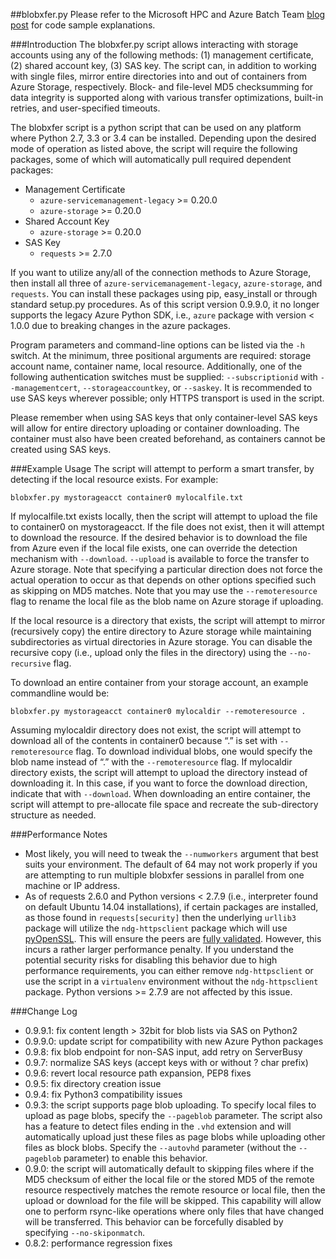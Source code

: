##blobxfer.py
Please refer to the Microsoft HPC and Azure Batch Team
[blog post](http://blogs.technet.com/b/windowshpc/archive/2015/04/16/linux-blob-transfer-python-code-sample.aspx)
for code sample explanations.

###Introduction
The blobxfer.py script allows interacting with storage accounts using any of
the following methods: (1) management certificate, (2) shared account key,
(3) SAS key. The script can, in addition to working with single files, mirror
entire directories into and out of containers from Azure Storage, respectively.
Block- and file-level MD5 checksumming for data integrity is supported along
with various transfer optimizations, built-in retries, and user-specified
timeouts.

The blobxfer script is a python script that can be used on any platform where
Python 2.7, 3.3 or 3.4 can be installed. Depending upon the desired mode of
operation as listed above, the script will require the following packages,
some of which will automatically pull required dependent packages:
* Management Certificate
  * `azure-servicemanagement-legacy` >= 0.20.0
  * `azure-storage` >= 0.20.0
* Shared Account Key
  * `azure-storage` >= 0.20.0
* SAS Key
  * `requests` >= 2.7.0

If you want to utilize any/all of the connection methods to Azure Storage,
then install all three of `azure-servicemanagement-legacy`, `azure-storage`,
and `requests`. You can install these packages using pip, easy_install
or through standard setup.py procedures. As of this script version 0.9.9.0,
it no longer supports the legacy Azure Python SDK, i.e., `azure` package with
version < 1.0.0 due to breaking changes in the azure packages.

Program parameters and command-line options can be listed via the `-h` switch.
At the minimum, three positional arguments are required: storage account name,
container name, local resource. Additionally, one of the following
authentication switches must be supplied: `--subscriptionid` with
`--managementcert`, `--storageaccountkey`, or `--saskey`. It is recommended
to use SAS keys wherever possible; only HTTPS transport is used in the script.

Please remember when using SAS keys that only container-level SAS keys will
allow for entire directory uploading or container downloading. The container
must also have been created beforehand, as containers cannot be created
using SAS keys.

###Example Usage
The script will attempt to perform a smart transfer, by detecting if the local
resource exists. For example:

```
blobxfer.py mystorageacct container0 mylocalfile.txt
```

If mylocalfile.txt exists locally, then the script will attempt to upload the
file to container0 on mystorageacct. If the file does not exist, then it will
attempt to download the resource. If the desired behavior is to download the
file from Azure even if the local file exists, one can override the detection
mechanism with `--download`. `--upload` is available to force the transfer to
Azure storage. Note that specifying a particular direction does not force the
actual operation to occur as that depends on other options specified such as
skipping on MD5 matches. Note that you may use the `--remoteresource` flag to
rename the local file as the blob name on Azure storage if uploading.

If the local resource is a directory that exists, the script will attempt to
mirror (recursively copy) the entire directory to Azure storage while
maintaining subdirectories as virtual directories in Azure storage. You can
disable the recursive copy (i.e., upload only the files in the directory)
using the `--no-recursive` flag.

To download an entire container from your storage account, an example
commandline would be:

```
blobxfer.py mystorageacct container0 mylocaldir --remoteresource .
```

Assuming mylocaldir directory does not exist, the script will attempt to
download all of the contents in container0 because “.” is set with
`--remoteresource` flag. To download individual blobs, one would specify the
blob name instead of “.” with the `--remoteresource` flag. If mylocaldir
directory exists, the script will attempt to upload the directory instead of
downloading it. In this case, if you want to force the download direction,
indicate that with `--download`. When downloading an entire container, the
script will attempt to pre-allocate file space and recreate the sub-directory
structure as needed.

###Performance Notes
* Most likely, you will need to tweak the `--numworkers` argument that best
suits your environment. The default of 64 may not work properly if you are
attempting to run multiple blobxfer sessions in parallel from one machine or
IP address.
* As of requests 2.6.0 and Python versions < 2.7.9 (i.e., interpreter found
on default Ubuntu 14.04 installations), if certain packages are installed,
as those found in `requests[security]` then the underlying `urllib3`
package will utilize the `ndg-httpsclient` package which will use
[pyOpenSSL](https://urllib3.readthedocs.org/en/latest/security.html#pyopenssl).
This will ensure the peers are
[fully validated](https://urllib3.readthedocs.org/en/latest/security.html#insecureplatformwarning).
However, this incurs a rather larger performance penalty. If you understand
the potential security risks for disabling this behavior due to high
performance requirements, you can either remove `ndg-httpsclient` or use the
script in a `virtualenv` environment without the `ndg-httpsclient` package.
Python versions >= 2.7.9 are not affected by this issue.

###Change Log
* 0.9.9.1: fix content length > 32bit for blob lists via SAS on Python2
* 0.9.9.0: update script for compatibility with new Azure Python packages
* 0.9.8: fix blob endpoint for non-SAS input, add retry on ServerBusy
* 0.9.7: normalize SAS keys (accept keys with or without ? char prefix)
* 0.9.6: revert local resource path expansion, PEP8 fixes
* 0.9.5: fix directory creation issue
* 0.9.4: fix Python3 compatibility issues
* 0.9.3: the script supports page blob uploading. To specify local files to
upload as page blobs, specify the `--pageblob` parameter. The script also has
a feature to detect files ending in the `.vhd` extension and will
automatically upload just these files as page blobs while uploading other
files as block blobs. Specify the `--autovhd` parameter (without the
`--pageblob` parameter) to enable this behavior.
* 0.9.0: the script will automatically default to skipping files where if the
MD5 checksum of either the local file or the stored MD5 of the remote resource
respectively matches the remote resource or local file, then the upload or
download for the file will be skipped. This capability will allow one to
perform rsync-like operations where only files that have changed will be
transferred. This behavior can be forcefully disabled by specifying
`--no-skiponmatch`.
* 0.8.2: performance regression fixes
